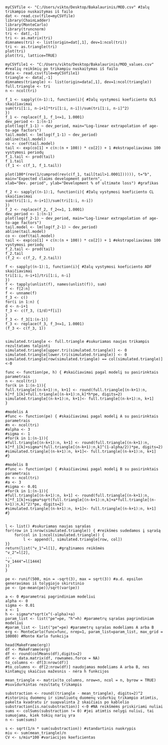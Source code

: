     myCSVfile <- "C:/Users/vikto/Desktop/Bakalaurinis/MOD.csv" #žalų trikampio nuskaitymas iš failo
    dat <- read.csv(file=myCSVfile)
    library(ChainLadder)
    library(MonteCarlo)
    library(truncnorm)
    tri <- dat[,-1]
    tri <- as.matrix(tri)
    dimnames(tri) <- list(origin=dat[,1], dev=1:ncol(tri))
    tri <- as.triangle(tri)
    plot(tri)
    plot(tri, lattice=TRUE)

    myCSVfile1 <- "C:/Users/vikto/Desktop/Bakalaurinis/MOD_values.csv" #realių reikšmių po trikampiu nuskaitymas iš failo
    data <- read.csv(file=myCSVfile1)
    triangle <- data[,-1]
    dimnames(triangle) <- list(origin=data[,1], dev=1:ncol(triangle))
    full.triangle <- tri
    n <- ncol(tri)

    f_1 <- sapply((n-1):1, function(i){ #žalų vystymosi koeficiento OLS skaičiavimai
    sum(tri[1:i, n-i+1]*tri[1:i, n-i])/sum(tri[1:i, n-i]^2)
    })
    f_1 <- replace(f_1, f_1<=1, 1.0001)
    dev_period <- 1:(n-1)
    plot(log(f_1-1) ~ dev_period, main="Log-linear extrapolation of age-to-age factors")
    tail.model <- lm(log(f_1-1) ~ dev_period)
    abline(tail.model)
    co <- coef(tail.model)
    tail <- exp(co[1] + c(n:(n + 100)) * co[2]) + 1 #ekstrapoliavimas 100 vystymosi periodų
    f_1.tail <- prod(tail)
    f_1.tail
    (f_1 <- c(f_1, f_1.tail))

    plot(100*(rev(1/cumprod(rev(c(f_1, tail[tail>1.0001]))))), t="b",
    main="Expected claims development pattern",
    xlab="Dev. period", ylab="Development % of ultimate loss") #grafikas

    f_2 <- sapply((n-1):1, function(i){ #žalų vystymosi koeficiento CL skaičiavimai
    sum(tri[1:i, n-i+1])/sum(tri[1:i, n-i])
    })
    f_2 <- replace(f_2, f_2<=1, 1.0001)
    dev_period <- 1:(n-1)
    plot(log(f_2-1) ~ dev_period, main="Log-linear extrapolation of age-to-age factors")
    tail.model <- lm(log(f_2-1) ~ dev_period)
    abline(tail.model)
    co <- coef(tail.model)
    tail <- exp(co[1] + c(n:(n + 100)) * co[2]) + 1 #ekstrapoliavimas 100 vystymosi periodų
    f_2.tail <- prod(tail)
    f_2.tail
    (f_2 <- c(f_2, f_2.tail))

    f <- sapply((n-1):1, function(i){ #žalų vystymosi koeficiento ADF skaičiavimai
    tri[1:i, n-i+1]/tri[1:i, n-i]
    })
    f <- tapply(unlist(f), names(unlist(f)), sum)
    f <- f[2:n]
    f <- unname(f)
    f_3 <- c()
    for(i in 1:n) {
    d <- n-i+1
    f_3 <- c(f_3, (1/d)*f[i])
    }
    f_3 <- f_3[1:(n-1)]
    f_3 <- replace(f_3, f_3<=1, 1.0001)
    (f_3 <- c(f_3, 1))


    simulated.triangle <- full.triangle #sukuriamas naujas trikampis rezultatams talpinti
    simulated.triangle[upper.tri(simulated.triangle)] <- 0
    simulated.triangle[lower.tri(simulated.triangle)] <- 0
    simulated.triangle[row(simulated.triangle) == col(simulated.triangle)] <-0

    func <- function(pe, h) { #skaičiavimai pagal modelį su pasirinktais parametrais
    n <- ncol(tri)
    for(k in 1:(n-1)){
    full.triangle[(n-k+1):n, k+1] <- round(full.triangle[(n-k+1):n, k]*f_1[k]+full.triangle[(n-k+1):n,k]*h*pe, digits=2)
    simulated.triangle[(n-k+1):n, k+1]<- full.triangle[(n-k+1):n, k+1] 
    }

    #modelis A
    #func <- function(pe) { #skaičiavimai pagal modelį A su pasirinktais parametrais 
    #n <- ncol(tri)
    #alpha <- 3
    #sigma <- 1
    #for(k in 1:(n-1)){
    #full.triangle[(n-k+1):n, k+1] <- round(full.triangle[(n-k+1):n, k]*f_1[k]+sigma*(full.triangle[(n-k+1):n,k]^(1-alpha/2))*pe, digits=2)
    #simulated.triangle[(n-k+1):n, k+1]<- full.triangle[(n-k+1):n, k+1] 
    #}

    #modelis B
    #func <- function(pe) { #skaičiavimai pagal modelį B su pasirinktais parametrais 
    #n <- ncol(tri)
    #a <- 3
    #sigma <- 0.01
    #for(k in 1:(n-1)){
    #full.triangle[(n-k+1):n, k+1] <- round(full.triangle[(n-k+1):n, k]*f_1[k]+sigma*sqrt(full.triangle[(n-k+1):n,k]+a*full.triangle[(n-k+1):n,k]^2)*pe, digits=2)
    #simulated.triangle[(n-k+1):n, k+1]<- full.triangle[(n-k+1):n, k+1] 
    #}


    l <- list() #sukuriamas naujas sąrašas
    for(row in 1:nrow(simulated.triangle)) { #reikšmės sudedamos į sąrašą
        for(col in 1:ncol(simulated.triangle)) {
            l <- append(l, simulated.triangle[row, col])
    }}
    return(list("v_1"=l[1], #grąžinamos reikšmės
    "v_2"=l[2],
    ...
    "v_1444"=l[1444]
    ))
    }

    pe <- runif(500, min = -sqrt(3), max = sqrt(3)) #a.d. epsilon generavimas iš tolygiojo skirstinio
    pe <- (pe-mean(pe))/sqrt(var(pe)) 

    a <- 0 #parametrai pagrindiniam modeliui
    alpha <- 0
    sigma <- 0.01
    x <- 1
    h <- sigma*x*sqrt(x^(-alpha)+a)
    param_list <- list("pe"=pe, "h"=h) #parametrų sąrašas pagrindiniam modeliui
    #param_list <- list("pe"=pe) #parametrų sąrašas modeliams A arba B
    erg <- MonteCarlo(func=func, nrep=1, param_list=param_list, max_grid = 10000) #Monte Karlo funkcija

    head(MakeFrame(erg)) 
    df <- MakeFrame(erg)
    df <- round(colMeans(df),digits=2)
    df <- data.matrix(df, rownames.force = NA)
    to_columns <- df[3:nrow(df)]
    #to_columns <- df[2:nrow(df)] naudojamas modeliams A arba B, nes kintamųjų skaičius mažesnis - nėra h funkcijos

    mean_triangle <- matrix(to_columns, nrow=n, ncol = n, byrow = TRUE) #suvidurkintas rezultatų trikampis

    substraction <- round((triangle - mean_triangle), digits=2)^2 #istorinių duomenų ir simuliuotų duomenų vidurkių trikampio atimtis, pakelta kvadratu ir suapvalinta 2 skaičiais po kablelio
    substraction[is.na(substraction)] <-0 #NA reikšmėms priskiriami nuliai
    sums <- colSums(substraction != 0) #jei atimtis nelygi nuliui, tai sumuojama, kiek tokių narių yra
    n <- sum(sums)

    s <- sqrt(1/n * sum(substraction)) #standartinis nuokrypis
    miu <- sum(mean_triangle)/n
    CV <- s/miu*100 #variacijos koeficientas
